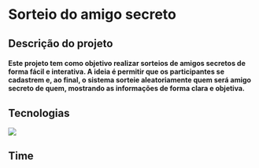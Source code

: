 <h1><b>Sorteio do amigo secreto</b></h1>
<p></p>
<h2><b>Descrição do projeto</b></h2>
<h4>Este projeto tem como objetivo realizar sorteios de amigos secretos de forma fácil e interativa. A ideia é permitir que os participantes se cadastrem e, ao final, o sistema sorteie aleatoriamente quem será amigo secreto de quem, mostrando as informações de forma clara e objetiva.</h4>
<p></p>
<h2><b>Tecnologias</b></h2>
<img src="https://github.com/user-attachments/assets/d463a296-8f3a-49e1-a791-ddef79d223d8">
<p></p>
<h2><b>Time</b></h2>
